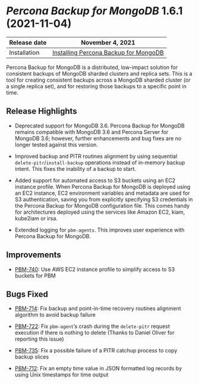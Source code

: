 # *Percona Backup for MongoDB* 1.6.1 (2021-11-04)

| Release date | November 4, 2021  |
|------------- | ---------------|
| Installation | [Installing Percona Backup for MongoDB](../installation.md) |

Percona Backup for MongoDB is a distributed, low-impact solution for consistent backups of MongoDB
sharded clusters and replica sets. This is a tool for creating consistent backups
across a MongoDB sharded cluster (or a single replica set), and for restoring
those backups to a specific point in time.

## Release Highlights

* Deprecated support for MongoDB 3.6. Percona Backup for MongoDB remains compatible with MongoDB 3.6 and Percona Server for MongoDB 3.6; however, further enhancements and bug fixes are no longer tested against this version.

* Improved backup and PITR routines alignment by using sequential `delete-pitr`/`install-backup` operations instead of in-memory backup intent. This fixes the inability of a backup to start.

* Added support for automated access to S3 buckets using an EC2 instance profile. When Percona Backup for MongoDB is deployed using an EC2 instance, EC2 environment variables and metadata are used for S3 authentication, saving you from explicitly specifying S3 credentials in the Percona Backup for MongoDB configuration file. This comes handy for architectures deployed using the services like Amazon EC2, kiam, kube2iam or irsa.

* Extended logging for `pbm-agents`. This improves user experience with Percona Backup for MongoDB.

## Improvements

* [PBM-740](https://jira.percona.com/browse/PBM-740): Use AWS EC2 instance profile to simplify access to S3 buckets for PBM

## Bugs Fixed

* [PBM-714](https://jira.percona.com/browse/PBM-714): Fix backup and point-in-time recovery routines alignment algorithm to avoid backup failure

* [PBM-722](https://jira.percona.com/browse/PBM-722): Fix `pbm-agent`’s crash  during the  `delete-pitr` request execution if there is nothing to delete (Thanks to Daniel Oliver for reporting this issue)

* [PBM-735](https://jira.percona.com/browse/PBM-735): Fix a possible failure of a PITR catchup process to copy backup slices

* [PBM-712](https://jira.percona.com/browse/PBM-712): Fix an empty time value in JSON formatted log records by using Unix timestamps for time output
